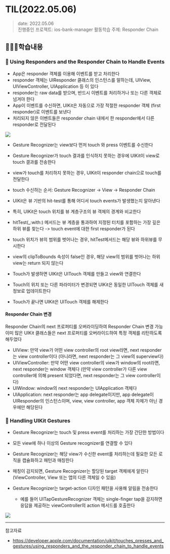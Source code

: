 # TIL(2022.05.06)

> date: 2022.05.06</br>
> 진행중인 프로젝트: ios-bank-manager
> 활동학습 주제: Responder Chain

## 👩🏻‍💻학습내용
### 📌 Using Responders and the Responder Chain to Handle Events

- App은 responder 객체를 이용해 이벤트를 받고 처리한다
- responder 객체는 UIResponder 클래스의 인스턴스를 말하는데, UIView, UIViewController, UIApplication 등 이 있다
- responder는 raw data를 받으며, 반드시 이벤트를 처리하거나 또는 다른 객체로 넘겨야 한다
- App이 이벤트를 수신하면, UIKit은 자동으로 가장 적절한 responder 객체 (first responder)로 이벤트를 보낸다
- 처리되지 않은 이벤트들은 responder chain 내에서 한 responder에서 다른 responder로 전달된다

![](https://i.imgur.com/fVE8pR9.png)


- Gesture Recognizer는 view보다 먼저 touch 와 press 이벤트를 수신한다
- Gesture Recognizer가 touch 결과를 인식하지 못하는 경우에 UIKit이 view로 touch 결과를 전송한다
- view가 touch를 처리하지 못하는 경우, UIKit이 responder chain으로 touch를 전달한다

- touch 수신하는 순서: Gesture Recognizer -> View -> Responder Chain

- UIKit은 뷰 기반의 hit-test를 통해 어디서 touch events가 발생했는지 알아낸다
- 특히, UIKit은 touch 위치를 뷰 계층구조의 뷰 객체의 경계와 비교한다
- hitTest(_:with:) 메서드는 뷰 계층을 통과하여 지정된 터치를 포함하는 가장 깊은 하위 뷰를 찾는다 -> touch event에 대한 first responder가 된다
- touch 위치가 뷰의 범위를 벗어나는 경우, hitTest메서드는 해당 뷰와 하위뷰를 무시한다
- view의 clipToBounds 속성이 false인 경우, 해당 view의 범위를 벗어나는 하위 view는 return 되지 않는다

- Touch가 발생하면 UIKit은 UITouch 객체를 만들고 view와 연결한다
- Touch의 위치 또는 다른 파라미터가 변경되면 UIKit은 동일한 UITouch 객체를 새 정보로 업데이트한다
- Touch가 끝나면 UIKit은 UITouch 객체를 해제한다

#### Responder Chain 변경

Responder Chain의 next 프로퍼티를 오버라이딩하여 Responder Chain 변경 가능
이미 많은 UIKit 클래스들은 next 프로퍼티를 오버라이드하여 특정 객체를 리턴하도록 해두었다
- UIView: 만약 view가 어떤 view controller의 root view라면, next responder는 view controller이다 (아니라면, next responder는 그 view의 superview다)
- UIViewController: 만약 어떤 view controller의 view가 window의 root라면, next responder는 window 객체다 (만약 view controller가 다른 view controller에 의해 present 되었다면, next responder는 그 view controller이다)
- UIWindow: window의 next responder는 UIApplication 객체다
- UIApplication: next responder는 app delegate이지만, app delegate이 UIResponder의 인스턴스이며, view, view controller, app 객체 자체가 아닌 경우에만 해당된다


### 📌 Handling UIKit Gestures

- Gesture Recognizer는 touch 및 press event를 처리하는 가장 간단한 방법이다
- 모든 view에 하나 이상의 Gesture recognizer를 연결할 수 있다
- Gesture Recognizer는 해당 view가 수신한 event를 처리하는데 필요한 모든 로직을 캡슐화하고 패턴과 매칭한다
- 매칭이 감지되면, Gesture Recognizer는 할당된 target 객체에게 알린다 (ViewController, View 또는 앱의 다른 객체일 수 있음)

- Gesture Recognizer는 target-action 디자인 패턴을 사용해 알림을 전송한다
    - 예를 들어 UITapGestureRecognizer 객체는 single-finger tap을 감지하면 응답을 제공하는 viewController의 action 메서드를 호출한다

![](https://i.imgur.com/OHiGkNu.png)

---
참고자료
- https://developer.apple.com/documentation/uikit/touches_presses_and_gestures/using_responders_and_the_responder_chain_to_handle_events
